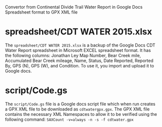 Convertor from Continental Divide Trail Water Report in Google Docs Spreadsheet format to GPX XML file 

spreadsheet/CDT WATER 2015.xlsx
===============================
The `spreadsheet/CDT WATER 2015.xlsx` is a backup of the Google Docs CDT Water
Report spreadsheet in Microsoft EXCEL spreadsheet format. It has the following
columns: Jonathan Ley Map Number, Bear Creek mile, Accumulated Bear Creek
mileage, Name, Status, Date Reported, Reported By, GPS (N), GPS (W), and
Condition. To use it, you import and upload it to Google docs. 

script/Code.gs
==============
The `script/Code.gs` file is a Google docs script file which when run creates a
GPX XML file to be downloaded as `cdtwatergpx.gpx`. The GPX XML file contains
the necessary XML Namespaces to allow it to be verified using the following
command: `SAXCount -v=always -n -s -f cdtwater.gpx`

